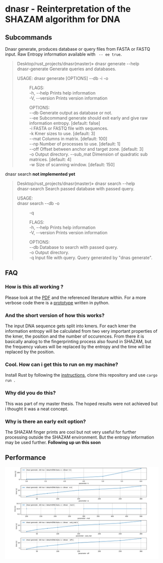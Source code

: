 # dnasr - Reinterpretation of the SHAZAM algorithm for DNA

## Subcommands

Dnasr generate, produces database or query files from FASTA or FASTQ input. Raw Entropy information available with ` -- ee true`.

> Desktop/rust_projects/dnasr(master)» dnasr generate --help                                                                
> dnasr-generate 
> Generate queries and databases.
> 
> USAGE:
>     dnasr generate [OPTIONS] --db <BOOL> -i <FILE> -o <DIR>
> 
> FLAGS:  
>     -h, --help       Prints help information  
>     -V, --version    Prints version information  
> 
> OPTIONS:  
>         --db <BOOL>        Generate output as database or not.  
>         --ee <BOOL>        Subcommand generate should exit early and give raw information entropy. [default: false]  
>     -i <FILE>              FASTA or FASTQ file with sequences.  
>     -k <INT>               Kmer sizes to use. [default: 3]  
>         --mat <INT>        Columns in matrix. [default: 100]  
>        --np <INT>         Number of processes to use. [default: 1]  
>         --off <INT>        Offset between anchor and target zone. [default: 3]  
>     -o                Output directory. 
>         --sub_mat <INT>    Dimension of quadratic sub matrices. [default: 4]  
>     -w <INT>               Size of scanning window. [default: 150]  

dnasr search **not implemented yet**

> Desktop/rust_projects/dnasr(master)» dnasr search --help                                                                  
> dnasr-search 
> Search passed database with passed query.
> 
> USAGE:  
>     dnasr search --db <FILE> -o <DIR> -q <FILE>  
>
> FLAGS:  
>     -h, --help       Prints help information  
>     -V, --version    Prints version information  
> 
> OPTIONS:  
>         --db <FILE>    Database to search with passed query.  
>     -o                Output directory.  
>     -q <FILE>          Input file with query. Query generated by "dnas generate".   

## FAQ 
### How is this all working ?  
Please look at the [PDF](https://github.com/Luk13Mad/dnasr/tree/master/data) and the referenced literature within.
For a more verbose code there is a [prototype](https://github.com/Luk13Mad/DNA-SHAZAM) written in python.

### And the short version of how this works?
The input DNA sequence gets split into kmers.
For each kmer the information entropy will be calculated from two very important properties of the kmer, the position and the number of occurences.
From there it is basically analog to the fingerprinting process also found in SHAZAM, but the frequency values will be replaced by the entropy and the time will be replaced by the position.  

### Cool. How can i get this to run on my machine?
Install Rust by following the [instructions](https://www.rust-lang.org/tools/install), clone this repository and use ``cargo run ``.

### Why did you do this?
This was part of my master thesis. The hoped results were not achieved but i thought it was a neat concept.

### Why is there an early exit option?
The SHAZAM finger prints are cool but not very useful for further processing outside the SHAZAM environment. But the entropy information may be used further. **Following up un this soon**
  
## Performance

![performance](https://github.com/Luk13Mad/dnasr/blob/Luk13Mad-add_README/data/fig1.png)
